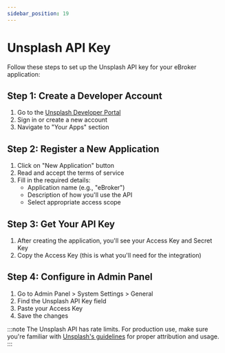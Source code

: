 ```yaml
---
sidebar_position: 19
---
```


# Unsplash API Key

Follow these steps to set up the Unsplash API key for your eBroker application:

## Step 1: Create a Developer Account

1. Go to the [Unsplash Developer Portal](https://unsplash.com/developers)
2. Sign in or create a new account
3. Navigate to "Your Apps" section

## Step 2: Register a New Application

1. Click on "New Application" button
2. Read and accept the terms of service
3. Fill in the required details:
   - Application name (e.g., "eBroker")
   - Description of how you'll use the API
   - Select appropriate access scope

## Step 3: Get Your API Key

1. After creating the application, you'll see your Access Key and Secret Key
2. Copy the Access Key (this is what you'll need for the integration)

## Step 4: Configure in Admin Panel

1. Go to Admin Panel > System Settings > General
2. Find the Unsplash API Key field
3. Paste your Access Key
4. Save the changes

:::note
The Unsplash API has rate limits. For production use, make sure you're familiar with [Unsplash's guidelines](https://help.unsplash.com/en/articles/2511245-unsplash-api-guidelines) for proper attribution and usage.
:::

